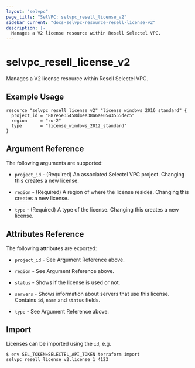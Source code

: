 ```yaml
---
layout: "selvpc"
page_title: "SelVPC: selvpc_resell_license_v2"
sidebar_current: "docs-selvpc-resource-resell-license-v2"
description: |-
  Manages a V2 license resource within Resell Selectel VPC.
---
```


# selvpc\_resell\_license_v2

Manages a V2 license resource within Resell Selectel VPC.

## Example Usage

```hcl
resource "selvpc_resell_license_v2" "license_windows_2016_standard" {
  project_id = "887e5e35458d4ee38a6ae0543555dec5"
  region     = "ru-2"
  type       = "license_windows_2012_standard"
}
```

## Argument Reference

The following arguments are supported:

* `project_id` - (Required) An associated Selectel VPC project. Changing this
  creates a new license.

* `region` - (Required) A region of where the license resides. Changing this
  creates a new license.

* `type` - (Required) A type of the license. Changing this creates a new license.

## Attributes Reference

The following attributes are exported:

* `project_id` - See Argument Reference above.

* `region` - See Argument Reference above.

* `status` - Shows if the license is used or not.

* `servers` - Shows information about servers that use this license. Contains
  `id`, `name` and `status` fields.

* `type` - See Argument Reference above.

## Import

Licenses can be imported using the `id`, e.g.

```shell
$ env SEL_TOKEN=SELECTEL_API_TOKEN terraform import selvpc_resell_license_v2.license_1 4123
```
